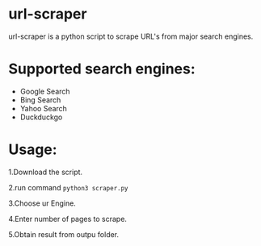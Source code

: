 # url-scraper
url-scraper is a python script to scrape URL's from major search engines.

# Supported search engines:
+ Google Search
+ Bing Search
+ Yahoo Search
+ Duckduckgo

# Usage:
1.Download the script.

2.run command <code>python3 scraper.py</code>

3.Choose ur Engine.

4.Enter number of pages to scrape.

5.Obtain result from outpu folder.
